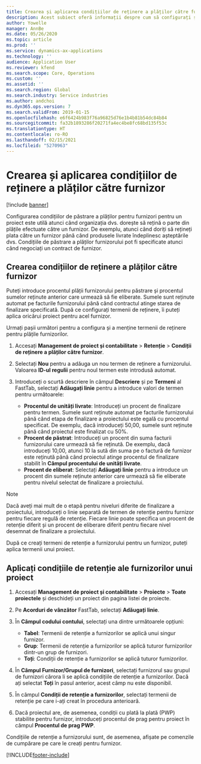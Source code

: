 ```yaml
---
title: Crearea și aplicarea condițiilor de reținere a plăților către furnizor
description: Acest subiect oferă informații despre cum să configurați și să mențineți termenii de retenție pentru plățile furnizorilor.
author: Yowelle
manager: AnnBe
ms.date: 05/26/2020
ms.topic: article
ms.prod: ''
ms.service: dynamics-ax-applications
ms.technology: ''
audience: Application User
ms.reviewer: kfend
ms.search.scope: Core, Operations
ms.custom: ''
ms.assetid: ''
ms.search.region: Global
ms.search.industry: Service industries
ms.author: andchoi
ms.dyn365.ops.version: 7
ms.search.validFrom: 2019-01-15
ms.openlocfilehash: e6f6424b983f76a96825d76e1b4b81b54dc84b84
ms.sourcegitcommit: fa32b1893286f20271fa4ec4be8fc68bd135f53c
ms.translationtype: HT
ms.contentlocale: ro-RO
ms.lasthandoff: 02/15/2021
ms.locfileid: "5270963"
---
```

# <a name="create-and-apply-vendor-payment-retention-terms"></a>Crearea și aplicarea condițiilor de reținere a plăților către furnizor

[!include [banner](../includes/banner.md)] 

Configurarea condițiilor de păstrare a plăților pentru furnizori pentru un proiect este utilă atunci când organizația dvs. dorește să rețină o parte din plățile efectuate către un furnizor. De exemplu, atunci când doriți să rețineți plata către un furnizor până când produsele livrate îndeplinesc așteptările dvs. Condițiile de păstrare a plăților furnizorului pot fi specificate atunci când negociați un contract de furnizor.

## <a name="create-vendor-payment-retention-terms"></a>Crearea condițiilor de reținere a plăților către furnizor

Puteți introduce procentul plății furnizorului pentru păstrare și procentul sumelor reținute anterior care urmează să fie eliberate. Sumele sunt reținute automat pe facturile furnizorului până când contractul atinge starea de finalizare specificată. După ce configurați termenii de reținere, îi puteți aplica oricărui proiect pentru acel furnizor.

Urmați pașii următori pentru a configura și a menține termenii de reținere pentru plățile furnizorilor. 

1. Accesați **Management de proiect și contabilitate** > **Retenție** > **Condiții de reținere a plăților către furnizor**.
2. Selectați **Nou** pentru a adăuga un nou termen de reținere a furnizorului. Valoarea **ID-ul regulii** pentru noul termen este introdusă automat. 
3. Introduceți o scurtă descriere în câmpul **Descriere** și pe **Termeni** al FastTab, selectați **Adăugați linie** pentru a introduce valori de termen pentru următoarele:

   - **Procentul de unități livrate**: Introduceți un procent de finalizare pentru termen. Sumele sunt reținute automat pe facturile furnizorului până când etapa de finalizare a proiectului este egală cu procentul specificat. De exemplu, dacă introduceți 50,00, sumele sunt reținute până când proiectul este finalizat cu 50%.
   - **Procent de păstrat**: Introduceți un procent din suma facturii furnizorului care urmează să fie reținută. De exemplu, dacă introduceți 10,00, atunci 10 la sută din suma pe o factură de furnizor este reținută până când proiectul atinge procentul de finalizare stabilit în **Câmpul procentului de unități livrate**.
   - **Procent de eliberat**: Selectați **Adăugați linie** pentru a introduce un procent din sumele reținute anterior care urmează să fie eliberate pentru nivelul selectat de finalizare a proiectului.

> [!NOTE]
> Dacă aveți mai mult de o etapă pentru niveluri diferite de finalizare a proiectului, introduceți o linie separată de termen de retenție pentru furnizor pentru fiecare regulă de retenție. Fiecare linie poate specifica un procent de retenție diferit și un procent de eliberare diferit pentru fiecare nivel desemnat de finalizare a proiectului.

După ce creați termeni de retenție a furnizorului pentru un furnizor, puteți aplica termenii unui proiect.

## <a name="apply-vendor-retention-terms-to-a-project"></a>Aplicați condițiile de retenție ale furnizorilor unui proiect

1. Accesați **Management de proiect și contabilitate** > **Proiecte** > **Toate proiectele** și deschideți un proiect din pagina listei de proiecte.
2. Pe **Acorduri de vânzător** FastTab, selectați **Adăugați linie**.
3. În **Câmpul codului contului**, selectați una dintre următoarele opțiuni: 

   - **Tabel**: Termenii de retenție a furnizorilor se aplică unui singur furnizor.
   - **Grup**: Termenii de retenție a furnizorilor se aplică tuturor furnizorilor dintr-un grup de furnizori.
   - **Toți**: Condiții de retenție a furnizorilor se aplică tuturor furnizorilor.

4. În **Câmpul Furnizor/Grupul de furnizori**, selectați furnizorul sau grupul de furnizori cărora li se aplică condițiile de retenție a furnizorilor. Dacă ați selectat **Toți** în pasul anterior, acest câmp nu este disponibil.
5. În câmpul **Condiții de retenție a furnizorilor**, selectați termenii de retenție pe care i-ați creat în procedura anterioară.
6. Dacă proiectul are, de asemenea, condiții cu plată la plată (PWP) stabilite pentru furnizor, introduceți procentul de prag pentru proiect în câmpul **Procentul de prag PWP**.

Condițiile de retenție a furnizorului sunt, de asemenea, afișate pe comenzile de cumpărare pe care le creați pentru furnizor.


[!INCLUDE[footer-include](../includes/footer-banner.md)]